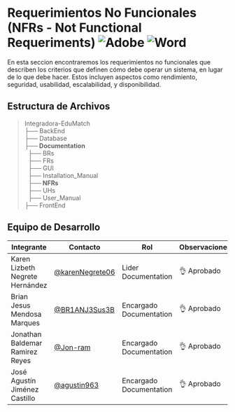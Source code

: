 # Requerimientos No Funcionales (NFRs - Not Functional Requeriments)  ![Adobe](https://img.shields.io/badge/adobe-%23FF0000.svg?style=for-the-badge&logo=adobe&logoColor=white) ![Word](https://img.shields.io/badge/Microsoft_Word-2B579A?style=for-the-badge&logo=microsoft-word&logoColor=white)

En esta seccion encontraremos los requerimientos no funcionales que describen los criterios que definen cómo debe operar un sistema, en lugar de lo que debe hacer. Estos incluyen aspectos como rendimiento, seguridad, usabilidad, escalabilidad, y disponibilidad.


## Estructura de Archivos
>Integradora-EduMatch<br>
>├── BackEnd <br>
>├── Database <br>
>**├── Documentation** <br>
>&nbsp;&nbsp;├── BRs <br>
>&nbsp;&nbsp;├── FRs <br>
>&nbsp;&nbsp;├── GUI <br>
>&nbsp;&nbsp;├── Installation_Manual <br>
>&nbsp;&nbsp;**├── NFRs**  <br>
>&nbsp;&nbsp;├── UHs  <br>
>&nbsp;&nbsp;├── User_Manual  <br>
>├── FrontEnd   <br>


## Equipo de Desarrollo
|Integrante|Contacto|Rol|Observaciones|
|----------|-------|---|-------------|
| Karen Lizbeth Negrete Hernández|[@karenNegrete06](https://github.com/karenNegrete06)|Lider Documentation|👌 Aprobado
| Brian Jesus Mendosa Marques|[@BR1ANJ3Sus3B](https://github.com/BR1ANJ3Sus3B)|Encargado Documentation|👌 Aprobado
| Jonathan Baldemar Ramirez Reyes|[@Jon-ram](https://github.com/Jon-ram)|Encargado Documentation|👌 Aprobado
| José Agustín Jiménez Castillo|[@agustin963](https://github.com/agustin963)|Encargado Documentation|👌 Aprobado
